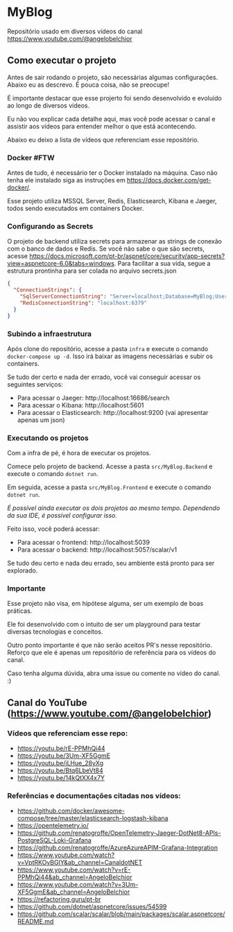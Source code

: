 # MyBlog
Repositório usado em diversos vídeos do canal https://www.youtube.com/@angelobelchior

## Como executar o projeto

Antes de sair rodando o projeto, são necessárias algumas configurações.
Abaixo eu as descrevo. É pouca coisa, não se preocupe!

É importante destacar que esse projerto foi sendo desenvolvido e evoluído ao longo de diversos vídeos.

Eu não vou explicar cada detalhe aqui, mas você pode acessar o canal e assistir aos vídeos para entender melhor o que está acontecendo.

Abaixo eu deixo a lista de vídeos que referenciam esse repositório.

### Docker #FTW

Antes de tudo, é necessário ter o Docker instalado na máquina. Caso não tenha ele instalado siga as instruções em https://docs.docker.com/get-docker/.

Esse projeto utiliza MSSQL Server, Redis, Elasticsearch, Kibana e Jaeger, todos sendo executados em containers Docker.

### Configurando as Secrets

O projeto de backend utiliza secrets para armazenar as strings de conexão com o banco de dados e Redis. 
Se você não sabe o que são secrets, acesse https://docs.microsoft.com/pt-br/aspnet/core/security/app-secrets?view=aspnetcore-6.0&tabs=windows.
Para facilitar a sua vida, segue a estrutura prontinha para ser colada no arquivo secrets.json

```json
{
  "ConnectionStrings": {
    "SqlServerConnectionString": "Server=localhost;Database=MyBlog;User Id=sa;Password=YourStrong@Passw0rd;TrustServerCertificate=true;",
    "RedisConnectionString": "localhost:6379"
  }
}

```

### Subindo a infraestrutura

Após clone do repositório, acesse a pasta `infra` e execute o comando `docker-compose up -d`. 
Isso irá baixar as imagens necessárias e subir os containers.

Se tudo der certo e nada der errado, você vai conseguir acessar os seguintes serviços:

- Para acessar o Jaeger: http://localhost:16686/search
- Para acessar o Kibana: http://localhost:5601
- Para acessar o Elasticsearch: http://localhost:9200 (vai apresentar apenas um json)

### Executando os projetos 

Com a infra de pé, é hora de executar os projetos.

Comece pelo projeto de backend. Acesse a pasta `src/MyBlog.Backend` e execute o comando `dotnet run`.

Em seguida, acesse a pasta `src/MyBlog.Frontend` e execute o comando `dotnet run`.

_É possível ainda executar os dois projetos ao mesmo tempo. Dependendo da sua IDE, é possível configurar isso._

Feito isso, você poderá acessar:

- Para acessar o frontend: http://localhost:5039
- Para acessar o backend: http://localhost:5057/scalar/v1

Se tudo deu certo e nada deu errado, seu ambiente está pronto para ser explorado.

### Importante

Esse projeto não visa, em hipótese alguma, ser um exemplo de boas práticas.

Ele foi desenvolvido com o intuito de ser um playground para testar diversas tecnologias e conceitos.

Outro ponto importante é que não serão aceitos PR's nesse repositório. Reforço que ele é apenas um repositório de referência para os vídeos do canal.

Caso tenha alguma dúvida, abra uma issue ou comente no vídeo do canal. :)

## Canal do YouTube (https://www.youtube.com/@angelobelchior)

### Vídeos que referenciam esse repo:

- https://youtu.be/rE-PPMhQi44
- https://youtu.be/3Um-XF5GgmE
- https://youtu.be/jLHue_28yXg
- https://youtu.be/Btq6LbeVt84
- https://youtu.be/14kQtXX4x7Y

### Referências e documentações citadas nos vídeos:

- https://github.com/docker/awesome-compose/tree/master/elasticsearch-logstash-kibana
- https://opentelemetry.io/
- https://github.com/renatogroffe/OpenTelemetry-Jaeger-DotNet8-APIs-PostgreSQL-Loki-Grafana
- https://github.com/renatogroffe/AzureAzureAPIM-Grafana-Integration
- https://www.youtube.com/watch?v=VptRKOvBGIY&ab_channel=CanaldotNET
- https://www.youtube.com/watch?v=rE-PPMhQi44&ab_channel=AngeloBelchior
- https://www.youtube.com/watch?v=3Um-XF5GgmE&ab_channel=AngeloBelchior
- https://refactoring.guru/pt-br
- https://github.com/dotnet/aspnetcore/issues/54599
- https://github.com/scalar/scalar/blob/main/packages/scalar.aspnetcore/README.md
